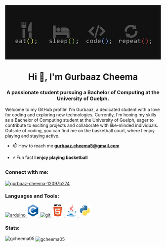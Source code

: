 <img align="center" src="readMeHeader.png" alt="Header" width=auto height=auto>

<h1 align="center">Hi 👋, I'm Gurbaaz Cheema</h1>
<h3 align="center">A passionate student pursuing a Bachelor of Computing at the University of Guelph.</h3>

<p>
Welcome to my GitHub profile! I'm Gurbaaz, a dedicated student with a love for coding and exploring new technologies. Currently, I'm honing my skills as a Bachelor of Computing student at the University of Guelph, eager to contribute to exciting projects and collaborate with like-minded individuals. Outside of coding, you can find me on the basketball court, where I enjoy playing and staying active.
</p>

- 📫 How to reach me **gurbaaz.cheema5@gmail.com**

- ⚡ Fun fact **I enjoy playing basketball**

<h3 align="left">Connect with me:</h3>
<p align="left">
<a href="https://linkedin.com/in/gurbaaz-cheema-12097b274" target="blank"><img align="center" src="https://raw.githubusercontent.com/rahuldkjain/github-profile-readme-generator/master/src/images/icons/Social/linked-in-alt.svg" alt="gurbaaz-cheema-12097b274" height="30" width="40" /></a>
</p>

<h3 align="left">Languages and Tools:</h3>
<p align="left"> <a href="https://www.arduino.cc/" target="_blank" rel="noreferrer"> <img src="https://cdn.worldvectorlogo.com/logos/arduino-1.svg" alt="arduino" width="40" height="40"/> </a> <a href="https://www.cprogramming.com/" target="_blank" rel="noreferrer"> <img src="https://raw.githubusercontent.com/devicons/devicon/master/icons/c/c-original.svg" alt="c" width="40" height="40"/> </a> <a href="https://git-scm.com/" target="_blank" rel="noreferrer"> <img src="https://www.vectorlogo.zone/logos/git-scm/git-scm-icon.svg" alt="git" width="40" height="40"/> </a> <a href="https://www.w3.org/html/" target="_blank" rel="noreferrer"> <img src="https://raw.githubusercontent.com/devicons/devicon/master/icons/html5/html5-original-wordmark.svg" alt="html5" width="40" height="40"/> </a> <a href="https://www.java.com" target="_blank" rel="noreferrer"> <img src="https://raw.githubusercontent.com/devicons/devicon/master/icons/java/java-original.svg" alt="java" width="40" height="40"/> </a> <a href="https://www.python.org" target="_blank" rel="noreferrer"> <img src="https://raw.githubusercontent.com/devicons/devicon/master/icons/python/python-original.svg" alt="python" width="40" height="40"/> </a> 
</p>

<h3 align="left">Stats:</h3>

<p><img align="left" src="https://github-readme-stats.vercel.app/api/top-langs?username=gcheema05&show_icons=true&locale=en&layout=compact" alt="gcheema05" /></p>

<p>&nbsp;<img align="center" src="https://github-readme-stats.vercel.app/api?username=gcheema05&show_icons=true&locale=en" alt="gcheema05" /></p>
